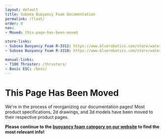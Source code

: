 ```yaml
---
layout: default
title: Subsea Buoyancy Foam Documentation
permalink: /float/
order: 0
nav:
- Moved: this-page-has-been-moved

store-links:
- Subsea Buoyancy Foam R-3312: https://www.bluerobotics.com/store/watertight-enclosures/buoyancy/float-r1/
- Subsea Buoyancy Foam R-3318: https://www.bluerobotics.com/store/watertight-enclosures/buoyancy/float-r3318-r1/

manual-links:
- T100 Thruster: /thrusters/
- Basic ESC: /besc/
---
```


# This Page Has Been Moved

We're in the process of reorganizing our documentation pages! Most product specifications, 2d drawings, and 3d models have been moved to their respective product pages.

**Please continue to the [buoyancy foam category on our website](https://www.bluerobotics.com/product-category/watertight-enclosures/buoyancy/) to find the most relevant info!**



